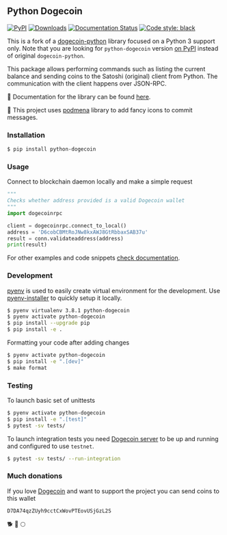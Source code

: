 ## Python Dogecoin

[![PyPI](https://img.shields.io/pypi/v/python-dogecoin)](https://pypi.org/project/python-dogecoin)
[![Downloads](https://pepy.tech/badge/python-dogecoin)](https://pepy.tech/project/python-dogecoin)
[![Documentation Status](https://readthedocs.org/projects/python-dogecoin/badge/?version=latest)](https://python-dogecoin.readthedocs.io/en/latest/?badge=latest)
[![Code style: black](https://img.shields.io/badge/code%20style-black-000000.svg)](https://github.com/psf/black)


This is a fork of a [dogecoin-python](https://github.com/jcsaaddupuy/dogecoin-python) library focused on a Python 3 support only. Note that you are looking for `python-dogecoin` version [on PyPI](https://pypi.org/project/python-dogecoin/) instead of original `dogecoin-python`.

This package allows performing commands such as listing the current balance and sending coins to the Satoshi (original) client from Python. The communication with the client happens over JSON-RPC.

:book: Documentation for the library can be found [here](https://python-dogecoin.readthedocs.io/en/latest/).

:lemon: This project uses [podmena](https://github.com/bmwant/podmena) library to add fancy icons to commit messages.

### Installation

```bash
$ pip install python-dogecoin
```

### Usage

Connect to blockchain daemon locally and make a simple request

```python
"""
Checks whether address provided is a valid Dogecoin wallet
"""
import dogecoinrpc

client = dogecoinrpc.connect_to_local()
address = 'D6cobCBMtRoJNw8kxAWJ8GtRbbaxSAB37u'
result = conn.validateaddress(address)
print(result)
```

For other examples and code snippets [check documentation](https://python-dogecoin.readthedocs.io/en/latest/).

### Development

[pyenv](https://github.com/pyenv/pyenv) is used to easily create virtual environment for the development. Use [pyenv-installer](https://github.com/pyenv/pyenv-installer) to quickly setup it locally.

```bash
$ pyenv virtualenv 3.8.1 python-dogecoin
$ pyenv activate python-dogecoin
$ pip install --upgrade pip
$ pip install -e .
```

Formatting your code after adding changes

```bash
$ pyenv activate python-dogecoin
$ pip install -e ".[dev]"
$ make format
```

### Testing

To launch basic set of unittests

```bash
$ pyenv activate python-dogecoin
$ pip install -e ".[test]"
$ pytest -sv tests/
```

To launch integration tests you need [Dogecoin server](https://github.com/dogecoin/dogecoin) to be up and running and configured to use `testnet`.

```bash
$ pytest -sv tests/ --run-integration
```

### Much donations

If you love [Dogecoin](https://dogecoin.com/) and want to support the project you can send coins to this wallet

`D7DA74qzZUyh9cctCxWovPTEovUSjGzL2S`

:dog2: :rocket: :full_moon:
